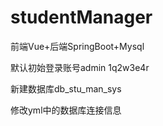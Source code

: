 # studentManager
前端Vue+后端SpringBoot+Mysql

默认初始登录账号admin  1q2w3e4r

新建数据库db_stu_man_sys

修改yml中的数据库连接信息
